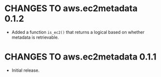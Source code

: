 # CHANGES TO aws.ec2metadata 0.1.2

* Added a function `is_ec2()` that returns a logical based on whether metadata is retrievable.

# CHANGES TO aws.ec2metadata 0.1.1

* Initial release.
